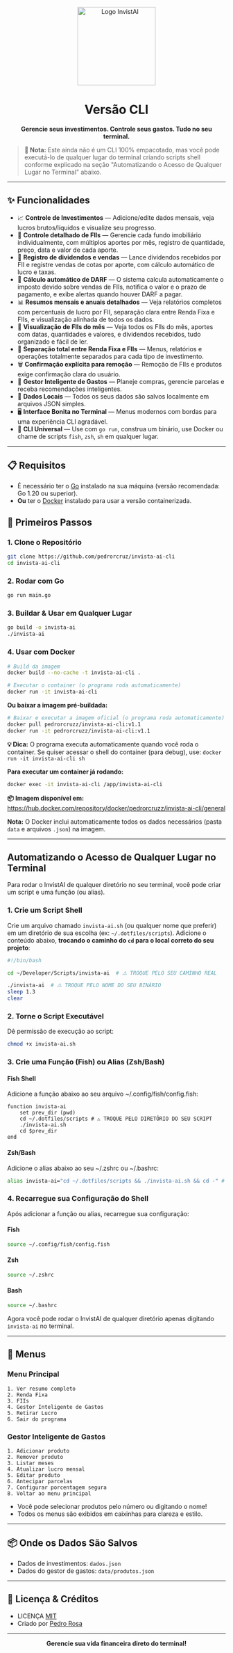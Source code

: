 <p align="center">
  <img src="public/logo.png" alt="Logo InvistAI" width="180"/>
</p>

<h1 align="center">Versão CLI</h1>

<p align="center">
  <b>Gerencie seus investimentos. Controle seus gastos. Tudo no seu terminal.</b>
</p>

> **📝 Nota:** Este ainda não é um CLI 100% empacotado, mas você pode executá-lo de qualquer lugar do terminal criando scripts shell conforme explicado na seção "Automatizando o Acesso de Qualquer Lugar no Terminal" abaixo.

---

## ✨ Funcionalidades

- 📈 <b>Controle de Investimentos</b> — Adicione/edite dados mensais, veja lucros brutos/líquidos e visualize seu progresso.
- 🏦 <b>Controle detalhado de FIIs</b> — Gerencie cada fundo imobiliário individualmente, com múltiplos aportes por mês, registro de quantidade, preço, data e valor de cada aporte.
- 💸 <b>Registro de dividendos e vendas</b> — Lance dividendos recebidos por FII e registre vendas de cotas por aporte, com cálculo automático de lucro e taxas.
- 🧾 <b>Cálculo automático de DARF</b> — O sistema calcula automaticamente o imposto devido sobre vendas de FIIs, notifica o valor e o prazo de pagamento, e exibe alertas quando houver DARF a pagar.
- 📊 <b>Resumos mensais e anuais detalhados</b> — Veja relatórios completos com percentuais de lucro por FII, separação clara entre Renda Fixa e FIIs, e visualização alinhada de todos os dados.
- 📅 <b>Visualização de FIIs do mês</b> — Veja todos os FIIs do mês, aportes com datas, quantidades e valores, e dividendos recebidos, tudo organizado e fácil de ler.
- 🔄 <b>Separação total entre Renda Fixa e FIIs</b> — Menus, relatórios e operações totalmente separados para cada tipo de investimento.
- 🗑️ <b>Confirmação explícita para remoção</b> — Remoção de FIIs e produtos exige confirmação clara do usuário.
- 🧠 <b>Gestor Inteligente de Gastos</b> — Planeje compras, gerencie parcelas e receba recomendações inteligentes.
- 💾 <b>Dados Locais</b> — Todos os seus dados são salvos localmente em arquivos JSON simples.
- 🖥️ <b>Interface Bonita no Terminal</b> — Menus modernos com bordas para uma experiência CLI agradável.
- 🐚 <b>CLI Universal</b> — Use com <code>go run</code>, construa um binário, use Docker ou chame de scripts <code>fish</code>, <code>zsh</code>, <code>sh</code> em qualquer lugar.

---

## 📋 Requisitos

- É necessário ter o [Go](https://golang.org/dl/) instalado na sua máquina (versão recomendada: Go 1.20 ou superior).
- **Ou** ter o [Docker](https://docs.docker.com/get-docker/) instalado para usar a versão containerizada.

## 🚀 Primeiros Passos

### 1. Clone o Repositório

```sh
git clone https://github.com/pedrorcruz/invista-ai-cli
cd invista-ai-cli
```

### 2. Rodar com Go

```sh
go run main.go
```

### 3. Buildar & Usar em Qualquer Lugar

```sh
go build -o invista-ai
./invista-ai
```

### 4. Usar com Docker

```sh
# Build da imagem
docker build --no-cache -t invista-ai-cli .

# Executar o container (o programa roda automaticamente)
docker run -it invista-ai-cli
```

**Ou baixar a imagem pré-buildada:**

```sh
# Baixar e executar a imagem oficial (o programa roda automaticamente)
docker pull pedrorcruzz/invista-ai-cli:v1.1
docker run -it pedrorcruzz/invista-ai-cli:v1.1
```

**💡 Dica:** O programa executa automaticamente quando você roda o container. Se quiser acessar o shell do container (para debug), use: `docker run -it invista-ai-cli sh`

**Para executar um container já rodando:**

```sh
docker exec -it invista-ai-cli /app/invista-ai-cli
```

**📦 Imagem disponível em:** https://hub.docker.com/repository/docker/pedrorcruzz/invista-ai-cli/general

**Nota:** O Docker inclui automaticamente todos os dados necessários (pasta `data` e arquivos `.json`) na imagem.

---

## Automatizando o Acesso de Qualquer Lugar no Terminal

Para rodar o InvistAI de qualquer diretório no seu terminal, você pode criar um script e uma função (ou alias).

### 1. Crie um Script Shell

Crie um arquivo chamado `invista-ai.sh` (ou qualquer nome que preferir) em um diretório de sua escolha (ex: `~/.dotfiles/scripts`). Adicione o conteúdo abaixo, **trocando o caminho do `cd` para o local correto do seu projeto**:

```bash
#!/bin/bash

cd ~/Developer/Scripts/invista-ai  # ⚠️ TROQUE PELO SEU CAMINHO REAL

./invista-ai  # ⚠️ TROQUE PELO NOME DO SEU BINÁRIO
sleep 1.3
clear
```

### 2. Torne o Script Executável

Dê permissão de execução ao script:

```sh
chmod +x invista-ai.sh
```

### 3. Crie uma Função (Fish) ou Alias (Zsh/Bash)

#### Fish Shell

Adicione a função abaixo ao seu arquivo ~/.config/fish/config.fish:

```fish
function invista-ai
    set prev_dir (pwd)
    cd ~/.dotfiles/scripts # ⚠️ TROQUE PELO DIRETÓRIO DO SEU SCRIPT
    ./invista-ai.sh
    cd $prev_dir
end
```

#### Zsh/Bash

Adicione o alias abaixo ao seu ~/.zshrc ou ~/.bashrc:

```bash
alias invista-ai="cd ~/.dotfiles/scripts && ./invista-ai.sh && cd -" # ⚠️ TROQUE PELO DIRETÓRIO DO SEU SCRIPT
```

### 4. Recarregue sua Configuração do Shell

Após adicionar a função ou alias, recarregue sua configuração:

#### Fish

```bash
source ~/.config/fish/config.fish
```

#### Zsh

```bash
source ~/.zshrc
```

#### Bash

```bash
source ~/.bashrc
```

Agora você pode rodar o InvistAI de qualquer diretório apenas digitando `invista-ai` no terminal.

---

## 🧩 Menus

### Menu Principal

```
1. Ver resumo completo
2. Renda Fixa
3. FIIs
4. Gestor Inteligente de Gastos
5. Retirar Lucro
6. Sair do programa
```

### Gestor Inteligente de Gastos

```
1. Adicionar produto
2. Remover produto
3. Listar meses
4. Atualizar lucro mensal
5. Editar produto
6. Antecipar parcelas
7. Configurar porcentagem segura
8. Voltar ao menu principal
```

- Você pode selecionar produtos pelo número ou digitando o nome!
- Todos os menus são exibidos em caixinhas para clareza e estilo.

---

## 📦 Onde os Dados São Salvos

- Dados de investimentos: <code>dados.json</code>
- Dados do gestor de gastos: <code>data/produtos.json</code>

---

## 📝 Licença & Créditos

- LICENÇA [MIT](https://github.com/pedrorcruzz/invista-ai/blob/develop/LICENSE)
- Criado por [Pedro Rosa](https://github.com/pedrorcruzz)

---

<p align="center">
  <b>Gerencie sua vida financeira direto do terminal!</b>
</p>
